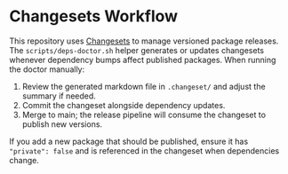 # Changesets Workflow

This repository uses [Changesets](https://github.com/changesets/changesets) to manage versioned package releases. The `scripts/deps-doctor.sh` helper generates or updates changesets whenever dependency bumps affect published packages. When running the doctor manually:

1. Review the generated markdown file in `.changeset/` and adjust the summary if needed.
2. Commit the changeset alongside dependency updates.
3. Merge to main; the release pipeline will consume the changeset to publish new versions.

If you add a new package that should be published, ensure it has `"private": false` and is referenced in the changeset when dependencies change.
